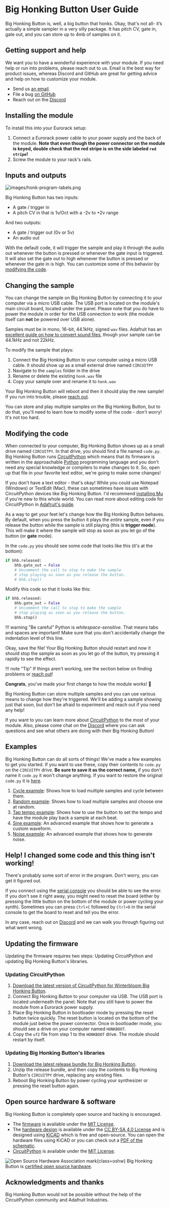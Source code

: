 # Big Honking Button User Guide

Big Honking Button is, well, a big button that honks. Okay, that's not all- it’s actually a simple sampler in a very silly package. It has pitch CV, gate in, gate out, and you can store up to 4mb of samples on it.

## Getting support and help

We want you to have a wonderful experience with your module. If you need help or run into problems, please reach out to us. Email is the best way for product issues, whereas Discord and GitHub are great for getting advice and help on how to customize your module.

* Send us [an email](mailto:support@winterbloom.com).
* File a bug [on GitHub](https://github.com/theacodes/Winterbloom-Big-Honking-Button)
* Reach out on the [Discord][discord]


## Installing the module

To install this into your Eurorack setup:

1. Connect a Eurorack power cable to your power supply and the back of the module. **Note that even though the power connector on the module is keyed, double check that the red stripe is on the side labeled `red stripe`!**
1. Screw the module to your rack's rails.


## Inputs and outputs

![images/honk-program-labels.png](images/honk-program-labels.png)

Big Honking Button has two inputs:

- A gate / trigger in
- A pitch CV in that is 1v/Oct with a -2v to +2v range

And two outputs:

- A gate / trigger out (0v or 5v)
- An audio out


With the default code, it will trigger the sample and play it through the audio out whenever the button is pressed or whenever the gate input is triggered. It will also set the gate out to high whenever the button is pressed or whenever the gate in is high. You can customize some of this behavior by [modifying the code](#modifying-the-code).


## Changing the sample

You can change the sample on Big Honking Button by connecting it to your computer via a micro USB cable. The USB port is located on the module's main circuit board, located under the panel. Please note that you do have to power the module in order for the USB connection to work (the module itself can **not** be powered over USB alone).

Samples must be in mono, 16-bit, 44.1kHz, signed `wav` files. Adafruit has an [excellent guide on how to convert sound files](https://learn.adafruit.com/adafruit-wave-shield-audio-shield-for-arduino/convert-files), though your sample can be 44.1kHz and not 22kHz.

To modify the sample that plays:

1. Connect the Big Honking Button to your computer using a micro USB cable. It should show up as a small external drive named `CIRCUITPY`
1. Navigate to the `samples` folder in the drive
1. Rename or delete the existing `honk.wav` file
1. Copy your sample over and rename it to `honk.wav`

Your Big Honking Button will reboot and then it should play the new sample! If you run into trouble, please [reach out](#getting-support-and-help).

You can store and play multiple samples on the Big Honking Button, but to do that, you'll need to learn how to modify some of the code - don't worry! It's not too hard.


## Modifying the code

When connected to your computer, Big Honking Button shows up as a small drive named `CIRCUITPY`. In that drive, you should find a file named `code.py`. Big Honking Button runs [CircuitPython][CircuitPython] which means that its firmware is written in the approachable [Python](https://python.org) programming language and you don't need any special knowledge or compilers to make changes to it. So, open up that file in your favorite text editor, we're going to make some changes!

If you don't have a text editor - that's okay! While you could use Notepad (Windows) or TextEdit (Mac), these can sometimes have issues with CircuitPython devices like Big Honking Button. I'd recommend [installing Mu](https://learn.adafruit.com/welcome-to-circuitpython/installing-mu-editor) if you're new to this whole world. You can read more about editing code for CircuitPython in [Adafruit's guide](https://learn.adafruit.com/welcome-to-circuitpython/creating-and-editing-code).

As a way to get your feet let's change how the Big Honking Button behaves. By default, when you press the button it plays the *entire* sample, even if you release the button while the sample is still playing (this is **trigger mode**). This will make it where the sample will stop as soon as you let go of the button (or **gate** mode).
 
In the `code.py` you should see some code that looks like this (it's at the bottom):

```python
if bhb.released:
    bhb.gate_out = False
    # Uncomment the call to stop to make the sample
    # stop playing as soon as you release the button.
    # bhb.stop()
```

Modify this code so that it looks like this:

```python
if bhb.released:
    bhb.gate_out = False
    # Uncomment the call to stop to make the sample
    # stop playing as soon as you release the button.
    bhb.stop()
```

!!! warning "Be careful"
    Python is *whitespace-sensitive*. That means tabs and spaces are important! Make sure that you don't accidentally change the indentation level of this line.

Okay, save the file! Your Big Honking Button should restart and now it should stop the sample as soon as you let go of the button, try pressing it rapidly to see the effect.

!!! note "Tip"
    If things aren't working, see the section below on finding problems or [reach out](#getting-support-and-help)!

**Congrats**, you've made your first change to how the module works!  🎉

Big Honking Button can store multiple samples and you can use various means to change how they're triggered. We'll be adding a sample showing just that soon, but don't be afraid to experiment and reach out if you need any help!

If you want to you can learn more about [CircuitPython](https://learn.adafruit.com/welcome-to-circuitpython/overview) to the most of your module. Also, please come chat on the [Discord][discord] where you can ask questions and see what others are doing with their Big Honking Button!


## Examples

Big Honking Button can do all sorts of things! We've made a few examples to get you started. If you want to use these, copy their contents to `code.py` on the `CIRCUITPY` drive. **Be sure to save it as the correct name,** if you don't name it `code.py` it won't change anything. If you want to restore the original `code.py` it is [here](https://github.com/theacodes/Winterbloom-Big-Honking-Button/blob/master/examples/default.py).

1. [Cycle example](https://github.com/theacodes/Winterbloom-Big-Honking-Button/blob/master/examples/cycle.py): Shows how to load multiple samples and cycle between them.
1. [Random example](https://github.com/theacodes/Winterbloom-Big-Honking-Button/blob/master/examples/random.py): Shows how to load multiple samples and choose one at random.
1. [Tap tempo example](https://github.com/theacodes/Winterbloom-Big-Honking-Button/blob/master/examples/tap_tempo.py): Shows how to use the button to set the tempo and have the module play back a sample at each beat.
1. [Sine example](https://github.com/theacodes/Winterbloom-Big-Honking-Button/blob/master/examples/sine.py): An advanced example that shows how to generate a custom waveform.
1. [Noise example](https://github.com/theacodes/Winterbloom-Big-Honking-Button/blob/master/examples/noise.py): An advanced example that shows how to generate noise.


## Help! I changed some code and this thing isn't working!

There's probably some sort of error in the program. Don't worry, you can get it figured out.

If you connect using the [serial console](https://learn.adafruit.com/welcome-to-circuitpython/kattni-connecting-to-the-serial-console) you should be able to see the error. If you don't see it right away, you might need to reset the board (either by pressing the little button on the bottom of the module or power cycling your synth). Sometimes you can press `Ctrl+C` followed by `Ctrl+D` in the serial console to get the board to reset and tell you the error.

In any case, reach out on [Discord][discord] and we can walk you through figuring out what went wrong.

## Updating the firmware

Updating the firmware requires two steps: Updating CircuitPython and updating Big Honking Button's libraries.

### Updating CircuitPython

1. [Download the latest version of CircuitPython for Winterbloom Big Honking Button](https://circuitpython.org/board/winterbloom_big_honking_button/).
1. Connect Big Honking Button to your computer via USB. The USB port is located underneath the panel. Note that you still have to power the module from a Eurorack power supply.
1. Place Big Honking Button in bootloader mode by pressing the reset button twice quickly. The reset button is located on the bottom of the module just below the power connector. Once in bootloader mode, you should see a drive on your computer named `HONKBOOT`.
1. Copy the `uf2` file from step 1 to the `HONKBOOT` drive. The module should restart by itself.

### Updating Big Honking Button's libraries

1. [Download the latest release bundle for Big Honking Button](https://github.com/theacodes/Winterbloom-Big-Honking-Button/releases).
2. Unzip the release bundle, and then copy the contents to Big Honking Button's `CIRCUITPY` drive, replacing any existing files.
3. Reboot Big Honking Button by power cycling your synthesizer or pressing the reset button again.


<!-- ## Frequently asked questions

Got a question not answered here? [Reach out](#getting-support-and-help), we'll be happy to help! -->

## Open source hardware & software

Big Honking Button is completely open source and hacking is encouraged.

* The [firmware](https://github.com/theacodes/Winterbloom-Big-Honking-Button/tree/master/firmware) is available under the [MIT License](https://github.com/theacodes/Winterbloom-Big-Honking-Button/blob/master/firmware/LICENSE).
* The [hardware design](https://github.com/theacodes/Winterbloom-Big-Honking-Button/tree/master/hardware) is available under the [CC BY-SA 4.0 License](https://github.com/theacodes/Winterbloom-Big-Honking-Button/blob/master/hardware/LICENSE) and is designed using [KiCAD](https://kicad.org/) which is free and open-source. You can open the hardware files using KiCAD or you can check out a [PDF of the schematic](https://github.com/theacodes/Winterbloom-Big-Honking-Button/raw/master/hardware/board/board.pdf).
* [CircuitPython][CircuitPython] is available under the [MIT License](https://github.com/adafruit/circuitpython/blob/main/LICENSE).

![Open Source Hardware Association mark](images/oshw.svg){class=oshw} Big Honking Button is [certified open source hardware](https://certification.oshwa.org/us000678.html).


## Acknowledgments and thanks

Big Honking Button would not be possible without the help of the CircuitPython community and Adafruit Industries.


[CircuitPython]: https://circuitpython.org
[discord]: https://discord.gg/UpfqghQ

